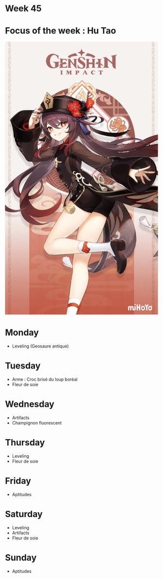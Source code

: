 # Week 45

# Focus of the week : Hu Tao

![Hu Tao picture](Pictures/Hu_Tao_picture.jpg)

# Monday

* Leveling (Geosaure antique)

# Tuesday

* Arme : Croc brisé du loup boréal
* Fleur de soie

# Wednesday

* Artifacts
* Champignon fluorescent

# Thursday

* Leveling
* Fleur de soie

# Friday

* Aptitudes

# Saturday

* Leveling
* Artifacts
* Fleur de soie

# Sunday

* Aptitudes

